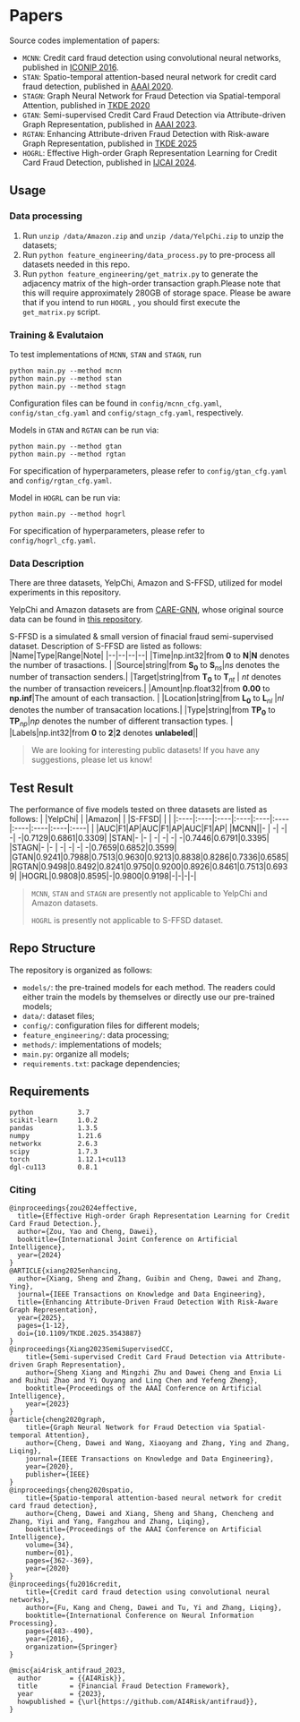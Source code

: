 # Papers

Source codes implementation of papers:
- `MCNN`: Credit card fraud detection using convolutional neural networks, published in [ICONIP 2016](https://link.springer.com/chapter/10.1007/978-3-319-46675-0_53). 
- `STAN`: Spatio-temporal attention-based neural network for credit card fraud detection, published in [AAAI 2020](https://ojs.aaai.org/index.php/AAAI/article/view/5371).
- `STAGN`: Graph Neural Network for Fraud Detection via Spatial-temporal Attention, published in [TKDE 2020](https://ieeexplore.ieee.org/abstract/document/9204584/)
- `GTAN`: Semi-supervised Credit Card Fraud Detection via Attribute-driven Graph Representation, published in [AAAI 2023](https://ojs.aaai.org/index.php/AAAI/article/view/26702).
- `RGTAN`: Enhancing Attribute-driven Fraud Detection with Risk-aware Graph Representation, published in [TKDE 2025](https://ieeexplore.ieee.org/document/10896835)
- `HOGRL`: Effective High-order Graph Representation Learning for Credit Card Fraud Detection, published in [IJCAI 2024](https://arxiv.org/pdf/2503.01556).



## Usage

### Data processing
1. Run `unzip /data/Amazon.zip` and `unzip /data/YelpChi.zip` to unzip the datasets; 
2. Run `python feature_engineering/data_process.py` to pre-process all datasets needed in this repo.
3. Run `python feature_engineering/get_matrix.py` to generate the adjacency matrix of the high-order transaction graph.Please note that this will require approximately 280GB of storage space. Please be aware that if you intend to run `HOGRL` , you should first execute the `get_matrix.py` script.

### Training & Evalutaion
<!-- 
To use fraud detection baselines including GBDT, LSTM, etc., simply run

```
python main.py --method LSTM
python main.py  --method GBDT
```
You may change relevant configurations in `config/base_cfg.yaml`. -->

To test implementations of `MCNN`, `STAN` and `STAGN`, run
```
python main.py --method mcnn
python main.py --method stan
python main.py --method stagn
```
Configuration files can be found in `config/mcnn_cfg.yaml`, `config/stan_cfg.yaml` and `config/stagn_cfg.yaml`, respectively.

Models in `GTAN` and `RGTAN` can be run via:
```
python main.py --method gtan
python main.py --method rgtan
```
For specification of hyperparameters, please refer to `config/gtan_cfg.yaml` and `config/rgtan_cfg.yaml`.

Model in `HOGRL` can be run via:

```
python main.py --method hogrl
```
For specification of hyperparameters, please refer to `config/hogrl_cfg.yaml`.


### Data Description

There are three datasets, YelpChi, Amazon and S-FFSD, utilized for model experiments in this repository.

<!-- YelpChi and Amazon can be downloaded from [here](https://github.com/YingtongDou/CARE-GNN/tree/master/data) or [dgl.data.FraudDataset](https://docs.dgl.ai/api/python/dgl.data.html#fraud-dataset).

Put them in `/data` directory and run `unzip /data/Amazon.zip` and `unzip /data/YelpChi.zip` to unzip the datasets. -->

YelpChi and Amazon datasets are from [CARE-GNN](https://dl.acm.org/doi/abs/10.1145/3340531.3411903), whose original source data can be found in [this repository](https://github.com/YingtongDou/CARE-GNN/tree/master/data).

S-FFSD is a simulated & small version of finacial fraud semi-supervised dataset. Description of S-FFSD are listed as follows:
|Name|Type|Range|Note|
|--|--|--|--|
|Time|np.int32|from $\mathbf{0}$ to $\mathbf{N}$|$\mathbf{N}$ denotes the number of trasactions.  |
|Source|string|from $\mathbf{S_0}$ to $\mathbf{S}_{ns}$|$ns$ denotes the number of transaction senders.|
|Target|string|from $\mathbf{T_0}$  to $\mathbf{T}_{nt}$ | $nt$ denotes the number of transaction reveicers.|
|Amount|np.float32|from **0.00** to **np.inf**|The amount of each transaction. |
|Location|string|from $\mathbf{L_0}$  to $\mathbf{L}_{nl}$ |$nl$ denotes the number of transacation locations.|
|Type|string|from $\mathbf{TP_0}$ to $\mathbf{TP}_{np}$|$np$ denotes the number of different transaction types. |
|Labels|np.int32|from **0** to **2**|**2** denotes **unlabeled**||


> We are looking for interesting public datasets! If you have any suggestions, please let us know!

## Test Result
The performance of five models tested on three datasets are listed as follows:
| |YelpChi| | |Amazon| | |S-FFSD| | |
|:----|:----|:----|:----|:----|:----|:----|:----|:----|:----|
| |AUC|F1|AP|AUC|F1|AP|AUC|F1|AP|
|MCNN||- | -| -| -| -|0.7129|0.6861|0.3309|
|STAN|- |- | -| -| -| -|0.7446|0.6791|0.3395|
|STAGN|- |- | -| -| -| -|0.7659|0.6852|0.3599|
|GTAN|0.9241|0.7988|0.7513|0.9630|0.9213|0.8838|0.8286|0.7336|0.6585|
|RGTAN|0.9498|0.8492|0.8241|0.9750|0.9200|0.8926|0.8461|0.7513|0.6939|
|HOGRL|0.9808|0.8595|-|0.9800|0.9198|-|-|-|-|

> `MCNN`, `STAN` and `STAGN` are presently not applicable to YelpChi and Amazon datasets.
>
> `HOGRL` is presently not applicable to S-FFSD dataset.

## Repo Structure
The repository is organized as follows:
- `models/`: the pre-trained models for each method. The readers could either train the models by themselves or directly use our pre-trained models;
- `data/`: dataset files;
- `config/`: configuration files for different models;
- `feature_engineering/`: data processing;
- `methods/`: implementations of models;
- `main.py`: organize all models;
- `requirements.txt`: package dependencies;

    
## Requirements
```
python           3.7
scikit-learn     1.0.2
pandas           1.3.5
numpy            1.21.6
networkx         2.6.3
scipy            1.7.3
torch            1.12.1+cu113
dgl-cu113        0.8.1
```


### Citing    
    @inproceedings{zou2024effective,
      title={Effective High-order Graph Representation Learning for Credit Card Fraud Detection.},
      author={Zou, Yao and Cheng, Dawei},
      booktitle={International Joint Conference on Artificial Intelligence},
      year={2024}
    }
    @ARTICLE{xiang2025enhancing,
      author={Xiang, Sheng and Zhang, Guibin and Cheng, Dawei and Zhang, Ying},
      journal={IEEE Transactions on Knowledge and Data Engineering}, 
      title={Enhancing Attribute-Driven Fraud Detection With Risk-Aware Graph Representation}, 
      year={2025},
      pages={1-12},
      doi={10.1109/TKDE.2025.3543887}
    }
    @inproceedings{Xiang2023SemiSupervisedCC,
        title={Semi-supervised Credit Card Fraud Detection via Attribute-driven Graph Representation},
        author={Sheng Xiang and Mingzhi Zhu and Dawei Cheng and Enxia Li and Ruihui Zhao and Yi Ouyang and Ling Chen and Yefeng Zheng},
        booktitle={Proceedings of the AAAI Conference on Artificial Intelligence},
        year={2023}
    }
    @article{cheng2020graph,
        title={Graph Neural Network for Fraud Detection via Spatial-temporal Attention},
        author={Cheng, Dawei and Wang, Xiaoyang and Zhang, Ying and Zhang, Liqing},
        journal={IEEE Transactions on Knowledge and Data Engineering},
        year={2020},
        publisher={IEEE}
    }
    @inproceedings{cheng2020spatio,
        title={Spatio-temporal attention-based neural network for credit card fraud detection},
        author={Cheng, Dawei and Xiang, Sheng and Shang, Chencheng and Zhang, Yiyi and Yang, Fangzhou and Zhang, Liqing},
        booktitle={Proceedings of the AAAI Conference on Artificial Intelligence},
        volume={34},
        number={01},
        pages={362--369},
        year={2020}
    }
    @inproceedings{fu2016credit,
        title={Credit card fraud detection using convolutional neural networks},
        author={Fu, Kang and Cheng, Dawei and Tu, Yi and Zhang, Liqing},
        booktitle={International Conference on Neural Information Processing},
        pages={483--490},
        year={2016},
        organization={Springer}
    }

    @misc{ai4risk_antifraud_2023,
      author       = {{AI4Risk}},
      title        = {Financial Fraud Detection Framework},
      year         = {2023},
      howpublished = {\url{https://github.com/AI4Risk/antifraud}},
    }
